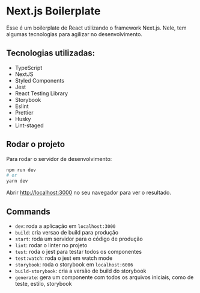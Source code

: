 # Next.js Boilerplate

Esse é um boilerplate de React utilizando o framework Next.js. Nele, tem algumas tecnologias para agilizar no desenvolvimento.

## Tecnologias utilizadas:

- TypeScript
- NextJS
- Styled Components
- Jest
- React Testing Library
- Storybook
- Eslint
- Prettier
- Husky
- Lint-staged

## Rodar o projeto

Para rodar o servidor de desenvolvimento:

```bash
npm run dev
# or
yarn dev
```

Abrir [http://localhost:3000](http://localhost:3000) no seu navegador para ver o resultado.

## Commands

- `dev`: roda a aplicação em `localhost:3000`
- `build`: cria versao de build para produção
- `start`: roda um servidor para o código de produção
- `lint`: rodar o linter no projeto
- `test`: roda o jest para testar todos os componentes
- `test:watch`: roda o jest em watch mode
- `storybook`: roda o storybook em `localhost:6006`
- `build-storybook`: cria a versão de build do storybook
- `generate`: gera um componente com todos os arquivos iniciais, como de teste, estilo, storybook
